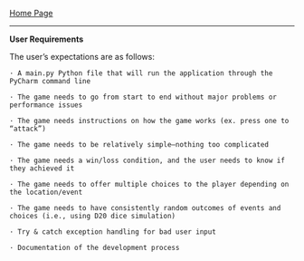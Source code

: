 [Home Page](https://github.com/SirRexOfRider/CYBR404-UNK-Oregon-Trail/tree/main)
<hr>

**User Requirements**

The user’s expectations are as follows:


    · A main.py Python file that will run the application through the PyCharm command line
    
    · The game needs to go from start to end without major problems or performance issues
    
    · The game needs instructions on how the game works (ex. press one to “attack”)
    
    · The game needs to be relatively simple—nothing too complicated
    
    · The game needs a win/loss condition, and the user needs to know if they achieved it
    
    · The game needs to offer multiple choices to the player depending on the location/event
    
    · The game needs to have consistently random outcomes of events and choices (i.e., using D20 dice simulation)
    
    · Try & catch exception handling for bad user input
    
    · Documentation of the development process


